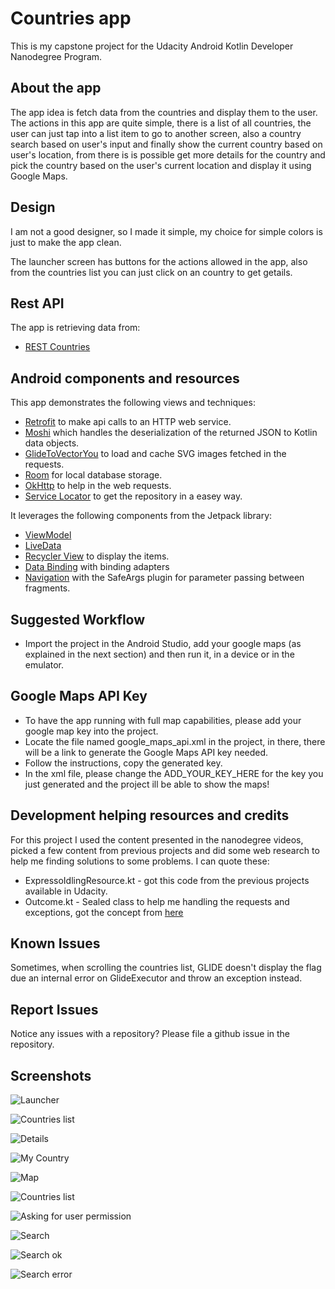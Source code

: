 # Countries app

This is my capstone project for the Udacity Android Kotlin Developer Nanodegree Program.

## About the app

The app idea is fetch data from the countries and display them to the user.
The actions in this app are quite simple, there is a list of all countries,
the user can just tap into a list item to go to another screen, also a country
search based on user's input and finally show the current country based on user's
location, from there is is possible get more details for the country and pick the
country based on the user's current location and display it using Google Maps.

## Design

I am not a good designer, so I made it simple, my choice for simple colors is just
to make the app clean.

The launcher screen has buttons for the actions allowed in the app, also from the 
countries list you can just click on an country to get getails.

## Rest API

The app is retrieving data from:

* [REST Countries](https://restcountries.eu)

## Android components and resources

This app demonstrates the following views and techniques:

* [Retrofit](https://square.github.io/retrofit/) to make api calls to an HTTP web service.
* [Moshi](https://github.com/square/moshi) which handles the deserialization of the returned JSON to Kotlin data objects. 
* [GlideToVectorYou](https://github.com/corouteam/GlideToVectorYou) to load and cache SVG images fetched in the requests.
* [Room](https://developer.android.com/training/data-storage/room) for local database storage.
* [OkHttp](https://square.github.io/okhttp/) to help in the web requests.
* [Service Locator](https://en.wikipedia.org/wiki/Service_locator_pattern) to get the repository in a easey way.
  
It leverages the following components from the Jetpack library:

* [ViewModel](https://developer.android.com/topic/libraries/architecture/viewmodel)
* [LiveData](https://developer.android.com/topic/libraries/architecture/livedata)
* [Recycler View](https://developer.android.com/jetpack/androidx/releases/recyclerview) to display the items.
* [Data Binding](https://developer.android.com/topic/libraries/data-binding/) with binding adapters
* [Navigation](https://developer.android.com/topic/libraries/architecture/navigation/) with the SafeArgs plugin for parameter passing between fragments.

## Suggested Workflow

* Import the project in the Android Studio, add your google maps (as explained in the next section) and then run it, in a device or in the emulator.

## Google Maps API Key

* To have the app running with full map capabilities, please add your google map key into the project.
* Locate the file named google_maps_api.xml in the project, in there, there will be a link to generate the Google Maps API key needed.
* Follow the instructions, copy the generated key.
* In the xml file, please change the ADD_YOUR_KEY_HERE for the key you just generated and the project ill be able to show the maps!


## Development helping resources and credits

For this project I used the content presented in the nanodegree videos, picked a few content from previous projects and did some web research to help me finding solutions to some problems. I can quote these:
* ExpressoIdlingResource.kt - got this code from the previous projects available in Udacity.
* Outcome.kt - Sealed class to help me handling the requests and exceptions, got the concept from [here](https://phauer.com/2019/sealed-classes-exceptions-kotlin/)

## Known Issues
Sometimes, when scrolling the countries list, GLIDE doesn't display the flag due an internal error on GlideExecutor and throw an exception instead.

## Report Issues
Notice any issues with a repository? Please file a github issue in the repository.

## Screenshots

![Launcher](screenshots/launcher.jpg)

![Countries list](screenshots/countries_list.jpg)

![Details](screenshots/details.jpg)

![My Country](screenshots/mycountry.jpg)

![Map](screenshots/map.jpg)

![Countries list](screenshots/countries_list.jpg)

![Asking for user permission](screenshots/permission.jpg)

![Search](screenshots/search.jpg)

![Search ok](screenshots/search_ok.jpg)

![Search error](screenshots/search_error.jpg)





